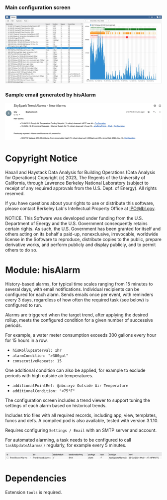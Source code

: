 ### Main configuration screen
![Main hisAlarm view with examples](./assets/hisAlarm_main_view_example.jpg)

### Sample email generated by hisAlarm
![Sample email generated by hisAlarm](./assets/hisAlarm_email_example.jpg)

# Copyright Notice
  Haxall and Haystack Data Analysis for Building Operations (Data Analysis for
  Operations) Copyright (c) 2023, The Regents of the University of California,
  through Lawrence Berkeley National Laboratory (subject to receipt of any
  required approvals from the U.S. Dept. of Energy). All rights reserved.

  If you have questions about your rights to use or distribute this software,
  please contact Berkeley Lab's Intellectual Property Office at
  IPO@lbl.gov.

  NOTICE.  This Software was developed under funding from the U.S. Department
  of Energy and the U.S. Government consequently retains certain rights.  As 
  such, the U.S. Government has been granted for itself and others acting on
  its behalf a paid-up, nonexclusive, irrevocable, worldwide license in the 
  Software to reproduce, distribute copies to the public, prepare derivative
  works, and perform publicly and display publicly, and to permit others to do 
  so.

# Module: hisAlarm
History-based alarms, for typical time scales ranging from 15 minutes to several days, with email notifications.
Individual recipients can be configured for each alarm. Sends emails once per event, with reminders every 3 days,
regardless of how often the required task (see below) is configured to run.

Alarms are triggered when the target trend, after applying the desired rollup, meets the configured condition for
a given number of successive periods.

For example, a water meter consumption exceeds 300 gallons every hour for 15 hours in a row.
- `hisRollupInterval: 1hr`
- `alarmCondition: ">300gal"`
- `consecutiveRepeats: 15`

One additional condition can also be applied, for example to exclude periods with high outside air temperatures.
- `additionalPointRef: @abc:xyz Outside Air Temperature`
- `additionalCondition: "<75°F"`

The configuration screen includes a trend viewer to support tuning the settings of each alarm based on historical trends.

Includes trio files with all required records, including app, view, templates, funcs and defs. A compiled pod is
also available, tested with version 3.1.10.

Requires configuring `Settings / Email` with an SMTP server and account.

For automated alarming, a task needs to be configured to call `taskUpdateAlarms()` regularly, for example
every 5 minutes.

![Sample task screenshot](./assets/hisAlarm_task.jpg)

# Dependencies
Extension `tools` is required.
